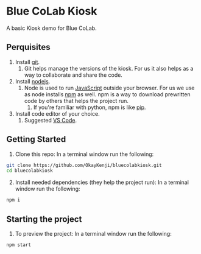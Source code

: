 # Blue CoLab Kiosk

A basic Kiosk demo for Blue CoLab.

## Perquisites
1. Install [git](https://git-scm.com/downloads).
   1. Git helps manage the versions of the kiosk. For us it also helps as a way to collaborate and share the code.
2. Install [nodejs](https://nodejs.org/en).
   1. Node is used to run [JavaScript](https://developer.mozilla.org/en-US/docs/Web/JavaScript) outside your browser. For us we use as node installs [npm](https://www.npmjs.com/) as well. npm is a way to download prewritten code by others that helps the project run.
      1. If you're familiar with python, npm is like [pip](https://pypi.org/project/pip/).
3. Install code editor of your choice.
   1. Suggested [VS Code](https://code.visualstudio.com/).

## Getting Started

1. Clone this repo: In a terminal window run the following:
```bash
git clone https://github.com/OkayKenji/bluecolabkiosk.git
cd bluecolabkiosk
```

2. Install needed dependencies (they help the project run): In a terminal window run the following:
```bash
npm i
```

## Starting the project
1. To preview the project: In a terminal window run the following:
```bash
npm start
```
